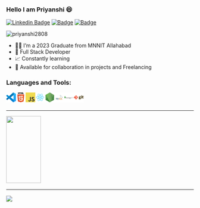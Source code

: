 ### Hello I am Priyanshi :smile:

[![Linkedin Badge](https://img.shields.io/badge/-Priyanshi-blue?style=flat&logo=Linkedin&logoColor=white&link=https://www.linkedin.com/in/priyanshi-dixit/)](https://www.linkedin.com/in/priyanshi-dixit/)
[![Badge](https://cp-logo.vercel.app/codechef/pri_288?logo=true)](https://www.codechef.com/users/pri_288)
[![Badge](https://cp-logo.vercel.app/codeforces/priyanshi2?logo=true)](https://codeforces.com/profile/priyanshi2)

<p align="left"> <img src="https://komarev.com/ghpvc/?username=priyanshi2808&label=Profile%20views&color=0e75b6&style=flat" alt="priyanshi2808" /> </p>

- 👨‍🎓 I’m a 2023 Graduate from MNNIT Allahabad
- 💼 Full Stack Developer
- 📈 Constantly learning
- 👯 Available for collaboration in projects and Freelancing 

### Languages and Tools:

<img align="left" alt="Visual Studio Code" width="26px" src="https://raw.githubusercontent.com/github/explore/80688e429a7d4ef2fca1e82350fe8e3517d3494d/topics/visual-studio-code/visual-studio-code.png" />
<img align="left" alt="HTML5" width="26px" src="https://raw.githubusercontent.com/github/explore/80688e429a7d4ef2fca1e82350fe8e3517d3494d/topics/html/html.png" />
<img align="left" alt="JavaScript" width="26px" src="https://raw.githubusercontent.com/github/explore/80688e429a7d4ef2fca1e82350fe8e3517d3494d/topics/javascript/javascript.png" />
<img align="left" alt="React" width="26px" src="https://raw.githubusercontent.com/github/explore/80688e429a7d4ef2fca1e82350fe8e3517d3494d/topics/react/react.png" />
<img align="left" alt="Node.js" width="26px" src="https://raw.githubusercontent.com/github/explore/80688e429a7d4ef2fca1e82350fe8e3517d3494d/topics/nodejs/nodejs.png" />
<img align="left" alt="MySQL" width="26px" src="https://raw.githubusercontent.com/github/explore/80688e429a7d4ef2fca1e82350fe8e3517d3494d/topics/mysql/mysql.png" />
<img align="left" alt="MongoDB" width="26px" src="https://raw.githubusercontent.com/github/explore/80688e429a7d4ef2fca1e82350fe8e3517d3494d/topics/mongodb/mongodb.png" />
<img align="left" alt="Git" width="26px" src="https://raw.githubusercontent.com/github/explore/80688e429a7d4ef2fca1e82350fe8e3517d3494d/topics/git/git.png" />
<br />
<br />
<hr/>
<a href="https://github.com/priyanshi2808">
<!--   <img width="50%" height="180cm" src="https://github-readme-stats.vercel.app/api?username=priyanshi2808&count_private=true&show_icons=true&theme=dark" /> &nbsp; &nbsp; -->
  <img width="43%" height="180cm" src="https://github-readme-stats.vercel.app/api/top-langs/?username=priyanshi2808&layout=compact&theme=dark&langs_count=10" />
</a>
<hr/>
<p>
  <img align="center" src="https://github-readme-streak-stats.herokuapp.com?user=priyanshi2808&theme=dark&hide_border=true&date_format=M%20j%5B%2C%20Y%5D" />
</p>


